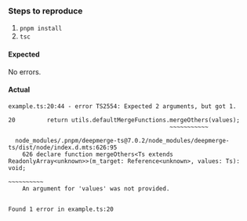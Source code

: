 
### Steps to reproduce

1. `pnpm install`
2. `tsc`

#### Expected

No errors.

#### Actual

```
example.ts:20:44 - error TS2554: Expected 2 arguments, but got 1.

20         return utils.defaultMergeFunctions.mergeOthers(values);
                                              ~~~~~~~~~~~

  node_modules/.pnpm/deepmerge-ts@7.0.2/node_modules/deepmerge-ts/dist/node/index.d.mts:626:95
    626 declare function mergeOthers<Ts extends ReadonlyArray<unknown>>(m_target: Reference<unknown>, values: Ts): void;
                                                                                                      ~~~~~~~~~~
    An argument for 'values' was not provided.


Found 1 error in example.ts:20
```
